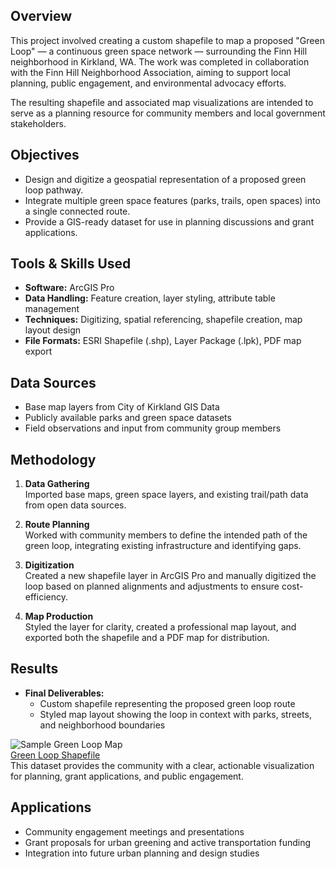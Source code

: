 ## Overview
This project involved creating a custom shapefile to map a proposed "Green Loop" — a continuous green space network — surrounding the Finn Hill neighborhood in Kirkland, WA. The work was completed in collaboration with the Finn Hill Neighborhood Association, aiming to support local planning, public engagement, and environmental advocacy efforts.

The resulting shapefile and associated map visualizations are intended to serve as a planning resource for community members and local government stakeholders.

## Objectives
- Design and digitize a geospatial representation of a proposed green loop pathway.
- Integrate multiple green space features (parks, trails, open spaces) into a single connected route.
- Provide a GIS-ready dataset for use in planning discussions and grant applications.

## Tools & Skills Used
- **Software:** ArcGIS Pro
- **Data Handling:** Feature creation, layer styling, attribute table management
- **Techniques:** Digitizing, spatial referencing, shapefile creation, map layout design
- **File Formats:** ESRI Shapefile (.shp), Layer Package (.lpk), PDF map export

## Data Sources
- Base map layers from City of Kirkland GIS Data
- Publicly available parks and green space datasets
- Field observations and input from community group members

## Methodology
1. **Data Gathering**  
   Imported base maps, green space layers, and existing trail/path data from open data sources.

2. **Route Planning**  
   Worked with community members to define the intended path of the green loop, integrating existing infrastructure and identifying gaps.

3. **Digitization**  
   Created a new shapefile layer in ArcGIS Pro and manually digitized the loop based on planned alignments and adjustments to ensure cost-efficiency.

4. **Map Production**  
   Styled the layer for clarity, created a professional map layout, and exported both the shapefile and a PDF map for distribution.

## Results
- **Final Deliverables:**
  - Custom shapefile representing the proposed green loop route
  - Styled map layout showing the loop in context with parks, streets, and neighborhood boundaries
    
![Sample Green Loop Map](https://github.com/user-attachments/assets/5d1de93e-39a0-426b-90e8-252324b4f460)  
[Green Loop Shapefile](https://github.com/user-attachments/files/21701464/greenlooplayer-20250809T202830Z-1-001.zip)  
This dataset provides the community with a clear, actionable visualization for planning, grant applications, and public engagement.


## Applications
- Community engagement meetings and presentations
- Grant proposals for urban greening and active transportation funding
- Integration into future urban planning and design studies






